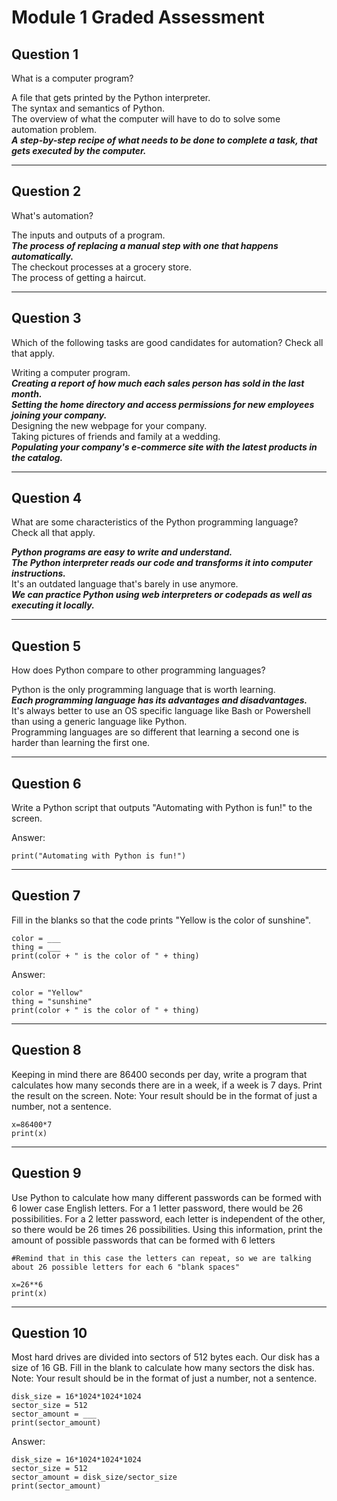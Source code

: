 # Module 1 Graded Assessment

## Question 1

What is a computer program?

A file that gets printed by the Python interpreter.&nbsp;  
The syntax and semantics of Python.&nbsp;  
The overview of what the computer will have to do to solve some automation problem.&nbsp;  
_**A step-by-step recipe of what needs to be done to complete a task, that gets executed by the computer.**_&nbsp;  

***
## Question 2

What's automation?

The inputs and outputs of a program.&nbsp;  
_**The process of replacing a manual step with one that happens automatically.**_&nbsp;  
The checkout processes at a grocery store.&nbsp;  
The process of getting a haircut.&nbsp;  
***
## Question 3

Which of the following tasks are good candidates for automation? Check all that apply.

Writing a computer program.&nbsp;  
_**Creating a report of how much each sales person has sold in the last month.**_&nbsp;  
_**Setting the home directory and access permissions for new employees joining your company.**_&nbsp;  
Designing the new webpage for your company.&nbsp;  
Taking pictures of friends and family at a wedding.&nbsp;  
_**Populating your company's e-commerce site with the latest products in the catalog.**_&nbsp;  
***
## Question 4

What are some characteristics of the Python programming language? Check all that apply.

_**Python programs are easy to write and understand.**_&nbsp;  
_**The Python interpreter reads our code and transforms it into computer instructions.**_&nbsp;  
It's an outdated language that's barely in use anymore.&nbsp;  
_**We can practice Python using web interpreters or codepads as well as executing it locally.**_&nbsp;  
***
## Question 5

How does Python compare to other programming languages?

Python is the only programming language that is worth learning.&nbsp;  
_**Each programming language has its advantages and disadvantages.**_&nbsp;  
It's always better to use an OS specific language like Bash or Powershell than using a generic language like Python.&nbsp;  
Programming languages are so different that learning a second one is harder than learning the first one.&nbsp;  
***
## Question 6

Write a Python script that outputs "Automating with Python is fun!" to the screen.

Answer:
```
print("Automating with Python is fun!")
```
***
## Question 7

Fill in the blanks so that the code prints "Yellow is the color of sunshine".

```
color = ___
thing = ___
print(color + " is the color of " + thing)
```

Answer:
```
color = "Yellow"
thing = "sunshine"
print(color + " is the color of " + thing)
```
***
## Question 8

Keeping in mind there are 86400 seconds per day, write a program that calculates how many seconds there are in a week, if a week is 7 days. Print the result on the screen.
Note: Your result should be in the format of just a number, not a sentence.
```
x=86400*7
print(x)
```
***
## Question 9

Use Python to calculate how many different passwords can be formed with 6 lower case English letters. For a 1 letter password, there would be 26 possibilities. For a 2 letter password, each letter is independent of the other, so there would be 26 times 26 possibilities. Using this information, print the amount of possible passwords that can be formed with 6 letters
```
#Remind that in this case the letters can repeat, so we are talking about 26 possible letters for each 6 "blank spaces"

x=26**6
print(x)
```
***
## Question 10

Most hard drives are divided into sectors of 512 bytes each. Our disk has a size of 16 GB. Fill in the blank to calculate how many sectors the disk has.
Note: Your result should be in the format of just a number, not a sentence.
```
disk_size = 16*1024*1024*1024
sector_size = 512
sector_amount = ___
print(sector_amount)
```
Answer:
```
disk_size = 16*1024*1024*1024
sector_size = 512
sector_amount = disk_size/sector_size
print(sector_amount)
```